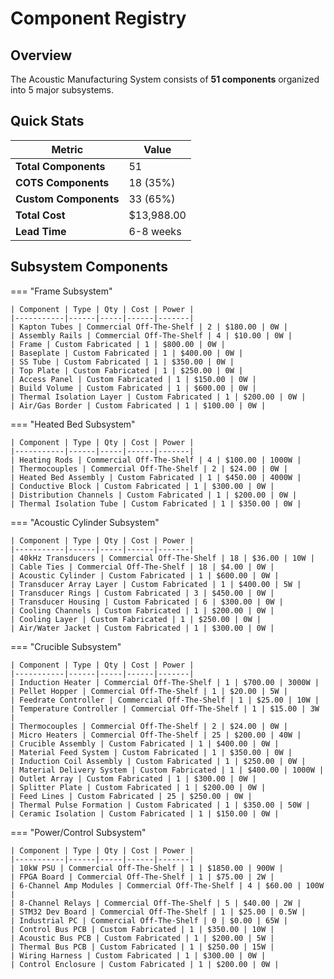 # Component Registry

## Overview

The Acoustic Manufacturing System consists of **51 components** organized into 5 major subsystems.

## Quick Stats

<div class="info-grid">

| Metric | Value |
|--------|-------|
| **Total Components** | 51 |
| **COTS Components** | 18 (35%) |
| **Custom Components** | 33 (65%) |
| **Total Cost** | $13,988.00 |
| **Lead Time** | 6-8 weeks |

</div>

## Subsystem Components

=== "Frame Subsystem"

    | Component | Type | Qty | Cost | Power |
    |-----------|------|-----|------|-------|
    | Kapton Tubes | Commercial Off-The-Shelf | 2 | $180.00 | 0W |
    | Assembly Rails | Commercial Off-The-Shelf | 4 | $10.00 | 0W |
    | Frame | Custom Fabricated | 1 | $800.00 | 0W |
    | Baseplate | Custom Fabricated | 1 | $400.00 | 0W |
    | SS Tube | Custom Fabricated | 1 | $350.00 | 0W |
    | Top Plate | Custom Fabricated | 1 | $250.00 | 0W |
    | Access Panel | Custom Fabricated | 1 | $150.00 | 0W |
    | Build Volume | Custom Fabricated | 1 | $600.00 | 0W |
    | Thermal Isolation Layer | Custom Fabricated | 1 | $200.00 | 0W |
    | Air/Gas Border | Custom Fabricated | 1 | $100.00 | 0W |

=== "Heated Bed Subsystem"

    | Component | Type | Qty | Cost | Power |
    |-----------|------|-----|------|-------|
    | Heating Rods | Commercial Off-The-Shelf | 4 | $100.00 | 1000W |
    | Thermocouples | Commercial Off-The-Shelf | 2 | $24.00 | 0W |
    | Heated Bed Assembly | Custom Fabricated | 1 | $450.00 | 4000W |
    | Conductive Block | Custom Fabricated | 1 | $300.00 | 0W |
    | Distribution Channels | Custom Fabricated | 1 | $200.00 | 0W |
    | Thermal Isolation Tube | Custom Fabricated | 1 | $350.00 | 0W |

=== "Acoustic Cylinder Subsystem"

    | Component | Type | Qty | Cost | Power |
    |-----------|------|-----|------|-------|
    | 40kHz Transducers | Commercial Off-The-Shelf | 18 | $36.00 | 10W |
    | Cable Ties | Commercial Off-The-Shelf | 18 | $4.00 | 0W |
    | Acoustic Cylinder | Custom Fabricated | 1 | $600.00 | 0W |
    | Transducer Array Layer | Custom Fabricated | 1 | $400.00 | 5W |
    | Transducer Rings | Custom Fabricated | 3 | $450.00 | 0W |
    | Transducer Housing | Custom Fabricated | 6 | $300.00 | 0W |
    | Cooling Channels | Custom Fabricated | 1 | $200.00 | 0W |
    | Cooling Layer | Custom Fabricated | 1 | $250.00 | 0W |
    | Air/Water Jacket | Custom Fabricated | 1 | $300.00 | 0W |

=== "Crucible Subsystem"

    | Component | Type | Qty | Cost | Power |
    |-----------|------|-----|------|-------|
    | Induction Heater | Commercial Off-The-Shelf | 1 | $700.00 | 3000W |
    | Pellet Hopper | Commercial Off-The-Shelf | 1 | $20.00 | 5W |
    | Feedrate Controller | Commercial Off-The-Shelf | 1 | $25.00 | 10W |
    | Temperature Controller | Commercial Off-The-Shelf | 1 | $15.00 | 3W |
    | Thermocouples | Commercial Off-The-Shelf | 2 | $24.00 | 0W |
    | Micro Heaters | Commercial Off-The-Shelf | 25 | $200.00 | 40W |
    | Crucible Assembly | Custom Fabricated | 1 | $400.00 | 0W |
    | Material Feed System | Custom Fabricated | 1 | $350.00 | 0W |
    | Induction Coil Assembly | Custom Fabricated | 1 | $250.00 | 0W |
    | Material Delivery System | Custom Fabricated | 1 | $400.00 | 1000W |
    | Outlet Array | Custom Fabricated | 1 | $300.00 | 0W |
    | Splitter Plate | Custom Fabricated | 1 | $200.00 | 0W |
    | Feed Lines | Custom Fabricated | 25 | $250.00 | 0W |
    | Thermal Pulse Formation | Custom Fabricated | 1 | $350.00 | 50W |
    | Ceramic Isolation | Custom Fabricated | 1 | $150.00 | 0W |

=== "Power/Control Subsystem"

    | Component | Type | Qty | Cost | Power |
    |-----------|------|-----|------|-------|
    | 10kW PSU | Commercial Off-The-Shelf | 1 | $1850.00 | 900W |
    | FPGA Board | Commercial Off-The-Shelf | 1 | $75.00 | 2W |
    | 6-Channel Amp Modules | Commercial Off-The-Shelf | 4 | $60.00 | 100W |
    | 8-Channel Relays | Commercial Off-The-Shelf | 5 | $40.00 | 2W |
    | STM32 Dev Board | Commercial Off-The-Shelf | 1 | $25.00 | 0.5W |
    | Industrial PC | Commercial Off-The-Shelf | 0 | $0.00 | 65W |
    | Control Bus PCB | Custom Fabricated | 1 | $350.00 | 10W |
    | Acoustic Bus PCB | Custom Fabricated | 1 | $200.00 | 5W |
    | Thermal Bus PCB | Custom Fabricated | 1 | $250.00 | 15W |
    | Wiring Harness | Custom Fabricated | 1 | $300.00 | 0W |
    | Control Enclosure | Custom Fabricated | 1 | $200.00 | 0W |
